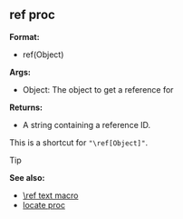 ## ref proc

**Format:**
+   ref(Object)
<!-- -->
**Args:**
+   Object: The object to get a reference for
<!-- -->
**Returns:**
+   A string containing a reference ID.


This is a shortcut for `"\ref[Object]"`.

> [!TIP] 
> **See also:**
> +   [\\ref text macro](/ref/DM/text/macros/ref.md) 
> +   [locate proc](/ref/proc/locate.md) <!-- -->